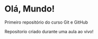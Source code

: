 # Olá, Mundo!
 Primeiro repositório do curso Git e GitHub

Repositorio criado durante uma aula ao vivo!